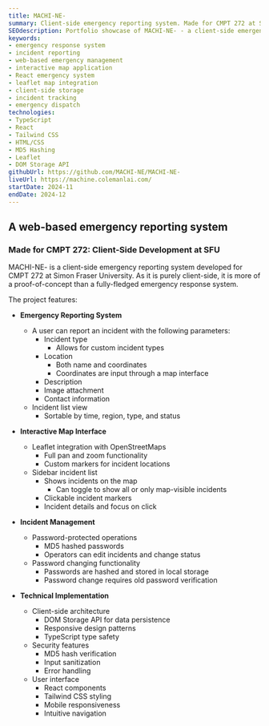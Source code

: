 ```yaml
---
title: MACHI-NE-
summary: Client-side emergency reporting system. Made for CMPT 272 at SFU.
SEOdescription: Portfolio showcase of MACHI-NE- - a client-side emergency reporting system created for CMPT 272 at SFU. View project details, features, and implementation of this emergency reporting application.
keywords:
- emergency response system
- incident reporting
- web-based emergency management
- interactive map application
- React emergency system
- leaflet map integration
- client-side storage
- incident tracking
- emergency dispatch
technologies: 
- TypeScript
- React
- Tailwind CSS
- HTML/CSS
- MD5 Hashing
- Leaflet
- DOM Storage API
githubUrl: https://github.com/MACHI-NE/MACHI-NE-
liveUrl: https://machine.colemanlai.com/
startDate: 2024-11
endDate: 2024-12
---
```


## A web-based emergency reporting system

### Made for CMPT 272: Client-Side Development at SFU

MACHI-NE- is a client-side emergency reporting system developed for CMPT 272 at Simon Fraser University. As it is purely client-side, it is more of a proof-of-concept than a fully-fledged emergency response system.

The project features:

- **Emergency Reporting System**
  - A user can report an incident with the following parameters:
    - Incident type
      - Allows for custom incident types
    - Location
      - Both name and coordinates
      - Coordinates are input through a map interface
    - Description
    - Image attachment
    - Contact information
  - Incident list view
    - Sortable by time, region, type, and status

- **Interactive Map Interface**
  - Leaflet integration with OpenStreetMaps
    - Full pan and zoom functionality
    - Custom markers for incident locations
  - Sidebar incident list
    - Shows incidents on the map
      - Can toggle to show all or only map-visible incidents
    - Clickable incident markers
    - Incident details and focus on click

- **Incident Management**
  - Password-protected operations
    - MD5 hashed passwords
    - Operators can edit incidents and change status
  - Password changing functionality
    - Passwords are hashed and stored in local storage
    - Password change requires old password verification

- **Technical Implementation**
  - Client-side architecture
    - DOM Storage API for data persistence
    - Responsive design patterns
    - TypeScript type safety
  - Security features
    - MD5 hash verification
    - Input sanitization
    - Error handling
  - User interface
    - React components
    - Tailwind CSS styling
    - Mobile responsiveness
    - Intuitive navigation
